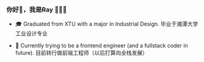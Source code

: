 ### 你好👋，我是Ray 👩🏻‍💻


<!--
**rayyangcoding/rayyangcoding** is a ✨ _special_ ✨ repository because its `README.md` (this file) appears on your GitHub profile.

Here are some ideas to get you started:

- 🔭 I’m currently working on ...
- 🌱 I’m currently learning ...
- 👯 I’m looking to collaborate on ...
- 🤔 I’m looking for help with ...
- 💬 Ask me about ...
- 📫 How to reach me: ...
- 😄 Pronouns: ...
- ⚡ Fun fact: ...
-->


- 🎓  Graduated from XTU with a major in Industrial Design.
  毕业于湘潭大学工业设计专业 

- 🌱 Currently trying to be a frontend engineer (and a fullstack coder in future).
  目前转行做前端工程师（以后打算向全栈发展）  

